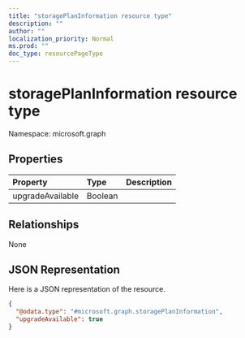 ```yaml
---
title: "storagePlanInformation resource type"
description: ""
author: ""
localization_priority: Normal
ms.prod: ""
doc_type: resourcePageType
---
```


# storagePlanInformation resource type


Namespace: microsoft.graph



## Properties
|Property|Type|Description|
|:---|:---|:---|
|upgradeAvailable|Boolean||

## Relationships
None

## JSON Representation
Here is a JSON representation of the resource.
<!-- {
  "blockType": "resource",
  "@odata.type": "microsoft.graph.storagePlanInformation"
}
-->
``` json
{
  "@odata.type": "#microsoft.graph.storagePlanInformation",
  "upgradeAvailable": true
}
```

